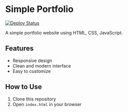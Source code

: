 # Simple Portfolio

[![Deploy Status](https://github.com/Aris1122za/simple-portfolio/actions/workflows/deploy.yml/badge.svg)](https://github.com/Aris1122za/simple-portfolio/actions)

A simple portfolio website using HTML, CSS, JavaScript.

## Features
- Responsive design
- Clean and modern interface
- Easy to customize

## How to Use
1. Clone this repository
2. Open `index.html` in your browser
